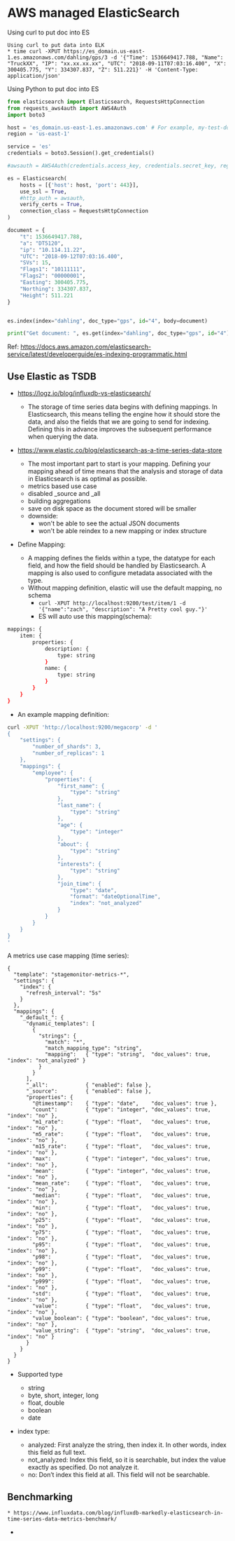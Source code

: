 # AWS managed ElasticSearch

Using curl to put doc into ES

```
Using curl to put data into ELK
* time curl -XPUT https://es_domain.us-east-1.es.amazonaws.com/dahling/gps/3 -d '{"Time": 1536649417.788, "Name": "TruckXX", "IP": "xx.xx.xx.xx", "UTC": "2018-09-11T07:03:16.400", "X": 300405.775, "Y": 334307.837, "Z": 511.221}' -H 'Content-Type: application/json'
```

Using Python to put doc into ES

```python
from elasticsearch import Elasticsearch, RequestsHttpConnection
from requests_aws4auth import AWS4Auth
import boto3

host = 'es_domain.us-east-1.es.amazonaws.com' # For example, my-test-domain.us-east-1.es.amazonaws.com
region = 'us-east-1'

service = 'es'
credentials = boto3.Session().get_credentials()

#awsauth = AWS4Auth(credentials.access_key, credentials.secret_key, region, service)

es = Elasticsearch(
    hosts = [{'host': host, 'port': 443}],
    use_ssl = True,
    #http_auth = awsauth,
    verify_certs = True,
    connection_class = RequestsHttpConnection
)

document = {
    "t": 1536649417.788,
    "a": "DT5120",
    "ip": "10.114.11.22",
    "UTC": "2018-09-12T07:03:16.400",
    "SVs": 15,
    "Flags1": "10111111",
    "Flags2": "00000001",
    "Easting": 300405.775,
    "Northing": 334307.837,
    "Height": 511.221
}


es.index(index="dahling", doc_type="gps", id="4", body=document)

print("Get document: ", es.get(index="dahling", doc_type="gps", id="4"))
```

Ref: https://docs.aws.amazon.com/elasticsearch-service/latest/developerguide/es-indexing-programmatic.html


## Use Elastic as TSDB


* https://logz.io/blog/influxdb-vs-elasticsearch/
  * The storage of time series data begins with defining mappings. In Elasticsearch, this means telling the engine how it should store the data, and also the fields that we are going to send for indexing. Defining this in advance improves the subsequent performance when querying the data.

* https://www.elastic.co/blog/elasticsearch-as-a-time-series-data-store
  * The most important part to start is your mapping. Defining your mapping ahead of time means that the analysis and storage of data in Elasticsearch is as optimal as possible.
  * metrics based use case
  * disabled \_source and \_all
  * building aggregations
  * save on disk space as the document stored will be smaller
  * downside:
    * won't be able to see the actual JSON documents
    * won't be able reindex to a new mapping or index structure

* Define Mapping:
  * A mapping defines the fields within a type, the datatype for each field, and how the field should be handled by Elasticsearch. A mapping is also used to configure metadata associated with the type.
  * Without mapping definition, elastic will use the default mapping, no schema
    * `curl -XPUT http://localhost:9200/test/item/1 -d '{"name":"zach", "description": "A Pretty cool guy."}'`
    * ES will auto use this mapping(schema):

``` bash
mappings: {
    item: {
        properties: {
            description: {
                type: string
            }
            name: {
                type: string
            }
        }
    }
}
```

* An example mapping definition:

``` bash
curl -XPUT 'http://localhost:9200/megacorp' -d '
{
    "settings": {
        "number_of_shards": 3,
        "number_of_replicas": 1
    },
    "mappings": {
        "employee": {
            "properties": {
                "first_name": {
                    "type": "string"
                },
                "last_name": {
                    "type": "string"
                },
                "age": {
                    "type": "integer"
                },
                "about": {
                    "type": "string"
                },
                "interests": {
                    "type": "string"
                },
                "join_time": {
                    "type": "date",
                    "format": "dateOptionalTime",
                    "index": "not_analyzed"
                }
            }
        }
    }
}
'
```

A metrics use case mapping (time series):

```
{
  "template": "stagemonitor-metrics-*",
  "settings": {
    "index": {
      "refresh_interval": "5s"
    }
  },
  "mappings": {
    "_default_": {
      "dynamic_templates": [
        {
          "strings": {
            "match": "*",
            "match_mapping_type": "string",
            "mapping":   { "type": "string",  "doc_values": true, "index": "not_analyzed" }
          }
        }
      ],
      "_all":            { "enabled": false },
      "_source":         { "enabled": false },
      "properties": {
        "@timestamp":    { "type": "date",    "doc_values": true },
        "count":         { "type": "integer", "doc_values": true, "index": "no" },
        "m1_rate":       { "type": "float",   "doc_values": true, "index": "no" },
        "m5_rate":       { "type": "float",   "doc_values": true, "index": "no" },
        "m15_rate":      { "type": "float",   "doc_values": true, "index": "no" },
        "max":           { "type": "integer", "doc_values": true, "index": "no" },
        "mean":          { "type": "integer", "doc_values": true, "index": "no" },
        "mean_rate":     { "type": "float",   "doc_values": true, "index": "no" },
        "median":        { "type": "float",   "doc_values": true, "index": "no" },
        "min":           { "type": "float",   "doc_values": true, "index": "no" },
        "p25":           { "type": "float",   "doc_values": true, "index": "no" },
        "p75":           { "type": "float",   "doc_values": true, "index": "no" },
        "p95":           { "type": "float",   "doc_values": true, "index": "no" },
        "p98":           { "type": "float",   "doc_values": true, "index": "no" },
        "p99":           { "type": "float",   "doc_values": true, "index": "no" },
        "p999":          { "type": "float",   "doc_values": true, "index": "no" },
        "std":           { "type": "float",   "doc_values": true, "index": "no" },
        "value":         { "type": "float",   "doc_values": true, "index": "no" },
        "value_boolean": { "type": "boolean", "doc_values": true, "index": "no" },
        "value_string":  { "type": "string",  "doc_values": true, "index": "no" }
      }
    }
  }
}
```

* Supported type
  * string
  * byte, short, integer, long
  * float, double
  * boolean
  * date

* index type:
  * analyzed: First analyze the string, then index it. In other words, index this field as full text.
  * not_analyzed: Index this field, so it is searchable, but index the value exactly as specified. Do not analyze it.
  * no: Don’t index this field at all. This field will not be searchable.


## Benchmarking
    * https://www.influxdata.com/blog/influxdb-markedly-elasticsearch-in-time-series-data-metrics-benchmark/

*
